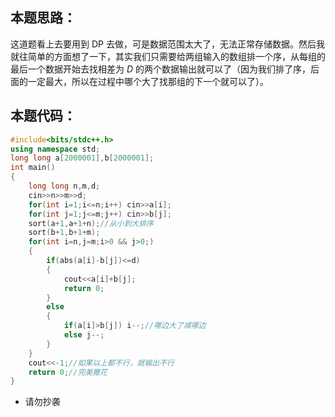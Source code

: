 ## 本题思路：
这道题看上去要用到 DP 去做，可是数据范围太大了，无法正常存储数据。然后我就往简单的方面想了一下，其实我们只需要给两组输入的数组排一个序，从每组的最后一个数据开始去找相差为 $D$ 的两个数据输出就可以了（因为我们排了序，后面的一定最大，所以在过程中哪个大了找那组的下一个就可以了）。
## 本题代码：
```cpp
#include<bits/stdc++.h>
using namespace std;
long long a[2000001],b[2000001];
int main()
{
	long long n,m,d;
	cin>>n>>m>>d;
	for(int i=1;i<=n;i++) cin>>a[i];
	for(int j=1;j<=m;j++) cin>>b[j];
	sort(a+1,a+1+n);//从小到大排序 
	sort(b+1,b+1+m);
	for(int i=n,j=m;i>0 && j>0;)
	{
		if(abs(a[i]-b[j])<=d)
		{
			cout<<a[i]+b[j];
			return 0;
		}
		else
		{
			if(a[i]>b[j]) i--;//哪边大了减哪边 
			else j--;
		}
	}
	cout<<-1;//如果以上都不行，就输出不行 
	return 0;//完美撒花 
}
```
* 请勿抄袭